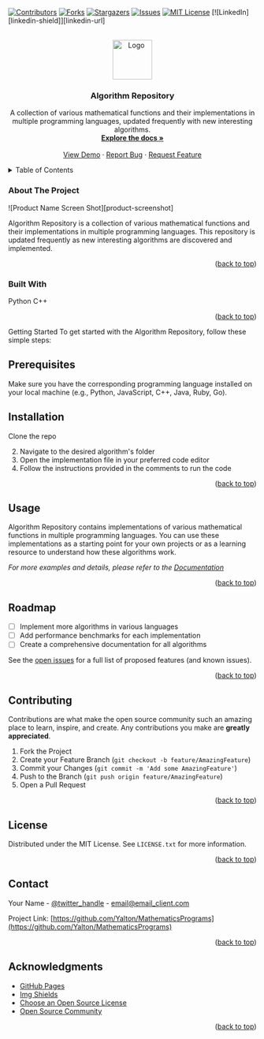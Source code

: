 <a name="readme-top"></a>
[![Contributors][contributors-shield]][contributors-url]
[![Forks][forks-shield]][forks-url]
[![Stargazers][stars-shield]][stars-url]
[![Issues][issues-shield]][issues-url]
[![MIT License][license-shield]][license-url]
[![LinkedIn][linkedin-shield]][linkedin-url]

<br />
<div align="center">
  <a href="https://github.com/Yalton/MathematicsPrograms">
    <img src="images/logo.png" alt="Logo" width="80" height="80">
  </a>
  <h3 align="center">Algorithm Repository</h3>
  <p align="center">
    A collection of various mathematical functions and their implementations in multiple programming languages, updated frequently with new interesting algorithms.
    <br />
    <a href="https://github.com/Yalton/MathematicsPrograms"><strong>Explore the docs »</strong></a>
    <br />
    <br />
    <a href="https://github.com/Yalton/MathematicsPrograms">View Demo</a>
    ·
    <a href="https://github.com/Yalton/MathematicsPrograms/issues">Report Bug</a>
    ·
    <a href="https://github.com/Yalton/MathematicsPrograms/issues">Request Feature</a>
  </p>
</div>
<details>
  <summary>Table of Contents</summary>
  <ol>
    <li>
      <a href="#about-the-project">About The Project</a>
      <ul>
        <li><a href="#built-with">Built With</a></li>
      </ul>
    </li>
    <li>
      <a href="#getting-started">Getting Started</a>
      <ul>
        <li><a href="#prerequisites">Prerequisites</a></li>
        <li><a href="#installation">Installation</a></li>
      </ul>
    </li>
    <li><a href="#usage">Usage</a></li>
    <li><a href="#roadmap">Roadmap</a></li>
    <li><a href="#contributing">Contributing</a></li>
    <li><a href="#license">License</a></li>
    <li><a href="#contact">Contact</a></li>
    <li><a href="#acknowledgments">Acknowledgments</a></li>
  </ol>
</details>

### About The Project

![Product Name Screen Shot][product-screenshot]

Algorithm Repository is a collection of various mathematical functions and their implementations in multiple programming languages. This repository is updated frequently as new interesting algorithms are discovered and implemented.

<p align="right">(<a href="#readme-top">back to top</a>)</p>

### Built With

Python
C++

<p align="right">(<a href="#readme-top">back to top</a>)</p>
Getting Started
To get started with the Algorithm Repository, follow these simple steps:

## Prerequisites
Make sure you have the corresponding programming language installed on your local machine (e.g., Python, JavaScript, C++, Java, Ruby, Go).
## Installation
Clone the repo

2. Navigate to the desired algorithm's folder
3. Open the implementation file in your preferred code editor
4. Follow the instructions provided in the comments to run the code

<p align="right">(<a href="#readme-top">back to top</a>)</p>

## Usage

Algorithm Repository contains implementations of various mathematical functions in multiple programming languages. You can use these implementations as a starting point for your own projects or as a learning resource to understand how these algorithms work.

_For more examples and details, please refer to the [Documentation](https://github.com/Yalton/MathematicsPrograms)_

<p align="right">(<a href="#readme-top">back to top</a>)</p>

## Roadmap

- [ ] Implement more algorithms in various languages
- [ ] Add performance benchmarks for each implementation
- [ ] Create a comprehensive documentation for all algorithms

See the [open issues](https://github.com/Yalton/MathematicsPrograms/issues) for a full list of proposed features (and known issues).

<p align="right">(<a href="#readme-top">back to top</a>)</p>

## Contributing

Contributions are what make the open source community such an amazing place to learn, inspire, and create. Any contributions you make are **greatly appreciated**.

1. Fork the Project
2. Create your Feature Branch (`git checkout -b feature/AmazingFeature`)
3. Commit your Changes (`git commit -m 'Add some AmazingFeature'`)
4. Push to the Branch (`git push origin feature/AmazingFeature`)
5. Open a Pull Request

<p align="right">(<a href="#readme-top">back to top</a>)</p>

## License

Distributed under the MIT License. See `LICENSE.txt` for more information.

<p align="right">(<a href="#readme-top">back to top</a>)</p>

## Contact

Your Name - [@twitter_handle](https://twitter.com/twitter_handle) - email@email_client.com

Project Link: [https://github.com/Yalton/MathematicsPrograms](https://github.com/Yalton/MathematicsPrograms)

<p align="right">(<a href="#readme-top">back to top</a>)</p>

## Acknowledgments

* [GitHub Pages](https://pages.github.com/)
* [Img Shields](https://shields.io/)
* [Choose an Open Source License](https://choosealicense.com/)
* [Open Source Community](https://opensource.com/)

<p align="right">(<a href="#readme-top">back to top</a>)</p>

[contributors-shield]: https://img.shields.io/github/contributors/Yalton/MathematicsPrograms.svg?style=for-the-badge
[contributors-url]: https://github.com/Yalton/MathematicsPrograms/graphs/contributors
[forks-shield]: https://img.shields.io/github/forks/Yalton/MathematicsPrograms.svg?style=for-the-badge
[forks-url]: https://github.com/Yalton/MathematicsPrograms/network/members
[stars-shield]: https://img.shields.io/github/stars/Yalton/MathematicsPrograms.svg?style=for-the-badge
[stars-url]: https://github.com/Yalton/MathematicsPrograms/stargazers
[issues-shield]: https://img.shields.io/github/issues/Yalton/MathematicsPrograms.svg?style=for-the-badge
[issues-url]: https://github.com/Yalton/MathematicsPrograms/issues
[license-shield]: https://img.shields.io/github/license/Yalton/MathematicsPrograms.svg?style=for-the-badge
[license-url]: https://github.com/github_username
